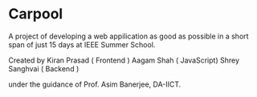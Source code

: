 Carpool
=======

A project of developing a web appilication as good as possible in a short span of just 15 days at IEEE Summer School.

Created by
  Kiran Prasad ( Frontend )
  Aagam Shah ( JavaScript)
  Shrey Sanghvai ( Backend )

under the guidance of Prof. Asim Banerjee, DA-IICT.
